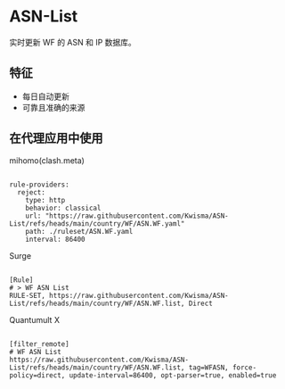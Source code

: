 
# ASN-List

实时更新 WF 的 ASN 和 IP 数据库。

## 特征

- 每日自动更新
- 可靠且准确的来源

## 在代理应用中使用

mihomo(clash.meta)

<pre><code class="language-javascript">
rule-providers:
  reject:
    type: http
    behavior: classical
    url: "https://raw.githubusercontent.com/Kwisma/ASN-List/refs/heads/main/country/WF/ASN.WF.yaml"
    path: ./ruleset/ASN.WF.yaml
    interval: 86400
</code></pre>

Surge

<pre><code class="language-javascript">
[Rule]
# > WF ASN List
RULE-SET, https://raw.githubusercontent.com/Kwisma/ASN-List/refs/heads/main/country/WF/ASN.WF.list, Direct
</code></pre>

Quantumult X

<pre><code class="language-javascript">
[filter_remote]
# WF ASN List
https://raw.githubusercontent.com/Kwisma/ASN-List/refs/heads/main/country/WF/ASN.WF.list, tag=WFASN, force-policy=direct, update-interval=86400, opt-parser=true, enabled=true
</code></pre>
